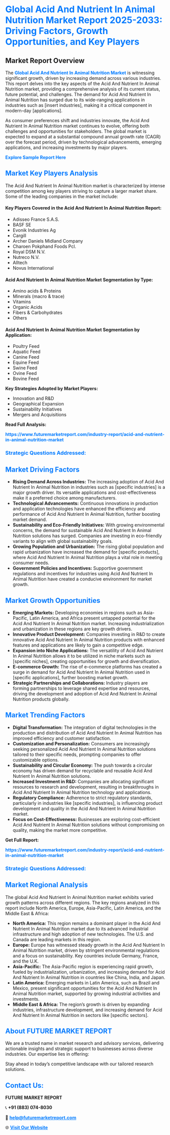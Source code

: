 <h1 style="color: #007BFF;">Global Acid And Nutrient In Animal Nutrition Market Report 2025-2033: Driving Factors, Growth Opportunities, and Key Players</h1>

<section id="overview">
<h2>Market Report Overview</h2>
<p>The <a href="https://www.futuremarketreport.com/industry-report/acid-and-nutrient-in-animal-nutrition-market" style="color: #007BFF; text-decoration: none;"><strong>Global Acid And Nutrient In Animal Nutrition Market</strong></a> is witnessing significant growth, driven by increasing demand across various industries. This report delves into the key aspects of the Acid And Nutrient In Animal Nutrition market, providing a comprehensive analysis of its current status, future potential, and challenges. The demand for Acid And Nutrient In Animal Nutrition has surged due to its wide-ranging applications in industries such as [insert industries], making it a critical component in modern-day [applications].</p>
<p>As consumer preferences shift and industries innovate, the Acid And Nutrient In Animal Nutrition market continues to evolve, offering both challenges and opportunities for stakeholders. The global market is expected to expand at a substantial compound annual growth rate (CAGR) over the forecast period, driven by technological advancements, emerging applications, and increasing investments by major players.</p>
</section>

<section id="overview">
<p><a href="https://www.futuremarketreport.com/request-sample/reportId=63079" style="color: #007BFF; text-decoration: none;"><strong>Explore Sample Report Here</strong></a></p>
</section>

<section id="key-players">
<h2 style="color: #007BFF;">Market Key Players Analysis</h2>
<p>The Acid And Nutrient In Animal Nutrition market is characterized by intense competition among key players striving to capture a larger market share. Some of the leading companies in the market include:</p>
<h4>Key Players Covered in the Acid And Nutrient In Animal Nutrition Report:</h4>
<ul><li>Adisseo France S.A.S.</li><li>BASF SE</li><li>Evonik Industries Ag</li><li>Cargill</li><li>Archer Daniels Midland Company</li><li>Charoen Pokphand Foods Pcl.</li><li>Royal DSM N.V.</li><li>Nutreco N.V.</li><li>Alltech</li><li>Novus International</li></ul>
<h4>Acid And Nutrient In Animal Nutrition Market Segmentation by Type:</h4>
<ul><li>Amino acids &amp; Proteins</li><li>Minerals (macro &amp; trace)</li><li>Vitamins</li><li>Organic Acids</li><li>Fibers &amp; Carbohydrates</li><li>Others</li></ul>

<h4>Acid And Nutrient In Animal Nutrition Market Segmentation by Application:</h4>
<ul><li>Poultry Feed</li><li>Aquatic Feed</li><li>Canine Feed</li><li>Equine Feed</li><li>Swine Feed</li><li>Ovine Feed</li><li>Bovine Feed</li></ul>
<p><strong>Key Strategies Adopted by Market Players:</strong></p>
<ul>
<li>Innovation and R&D</li>
<li>Geographical Expansion</li>
<li>Sustainability Initiatives</li>
<li>Mergers and Acquisitions</li>
</ul>
</section>

<section>
<p><strong>Read Full Analysis: </strong></p><a href="https://www.futuremarketreport.com/industry-report/acid-and-nutrient-in-animal-nutrition-market" style="color: #007BFF; text-decoration: none;"><strong>https://www.futuremarketreport.com/industry-report/acid-and-nutrient-in-animal-nutrition-market</strong></a>
<h3 style="color: #007BFF;">Strategic Questions Addressed:</h3>
</section>

<section id="driving-factors">
<h2 style="color: #007BFF;">Market Driving Factors</h2>
<ul>
<li><strong>Rising Demand Across Industries:</strong> The increasing adoption of Acid And Nutrient In Animal Nutrition in industries such as [specific industries] is a major growth driver. Its versatile applications and cost-effectiveness make it a preferred choice among manufacturers.</li>
<li><strong>Technological Advancements:</strong> Continuous innovations in production and application technologies have enhanced the efficiency and performance of Acid And Nutrient In Animal Nutrition, further boosting market demand.</li>
<li><strong>Sustainability and Eco-Friendly Initiatives:</strong> With growing environmental concerns, the demand for sustainable Acid And Nutrient In Animal Nutrition solutions has surged. Companies are investing in eco-friendly variants to align with global sustainability goals.</li>
<li><strong>Growing Population and Urbanization:</strong> The rising global population and rapid urbanization have increased the demand for [specific products], where Acid And Nutrient In Animal Nutrition plays a vital role in meeting consumer needs.</li>
<li><strong>Government Policies and Incentives:</strong> Supportive government regulations and incentives for industries using Acid And Nutrient In Animal Nutrition have created a conducive environment for market growth.</li>
</ul>
</section>

<section id="growth-opportunities">
<h2 style="color: #007BFF;">Market Growth Opportunities</h2>
<ul>
<li><strong>Emerging Markets:</strong> Developing economies in regions such as Asia-Pacific, Latin America, and Africa present untapped potential for the Acid And Nutrient In Animal Nutrition market. Increasing industrialization and urbanization in these regions are key growth drivers.</li>
<li><strong>Innovative Product Development:</strong> Companies investing in R&D to create innovative Acid And Nutrient In Animal Nutrition products with enhanced features and applications are likely to gain a competitive edge.</li>
<li><strong>Expansion into Niche Applications:</strong> The versatility of Acid And Nutrient In Animal Nutrition allows it to be utilized in niche markets such as [specific niches], creating opportunities for growth and diversification.</li>
<li><strong>E-commerce Growth:</strong> The rise of e-commerce platforms has created a surge in demand for Acid And Nutrient In Animal Nutrition used in [specific applications], further boosting market growth.</li>
<li><strong>Strategic Partnerships and Collaborations:</strong> Industry players are forming partnerships to leverage shared expertise and resources, driving the development and adoption of Acid And Nutrient In Animal Nutrition products globally.</li>
</ul>
</section>

<section id="trending-factors">
<h2 style="color: #007BFF;">Market Trending Factors</h2>
<ul>
<li><strong>Digital Transformation:</strong> The integration of digital technologies in the production and distribution of Acid And Nutrient In Animal Nutrition has improved efficiency and customer satisfaction.</li>
<li><strong>Customization and Personalization:</strong> Consumers are increasingly seeking personalized Acid And Nutrient In Animal Nutrition solutions tailored to their specific needs, prompting companies to offer customizable options.</li>
<li><strong>Sustainability and Circular Economy:</strong> The push towards a circular economy has driven demand for recyclable and reusable Acid And Nutrient In Animal Nutrition solutions.</li>
<li><strong>Increased Investment in R&D:</strong> Companies are allocating significant resources to research and development, resulting in breakthroughs in Acid And Nutrient In Animal Nutrition technology and applications.</li>
<li><strong>Regulatory Compliance:</strong> Adherence to strict regulatory standards, particularly in industries like [specific industries], is influencing product development and quality in the Acid And Nutrient In Animal Nutrition market.</li>
<li><strong>Focus on Cost-Effectiveness:</strong> Businesses are exploring cost-efficient Acid And Nutrient In Animal Nutrition solutions without compromising on quality, making the market more competitive.</li>
</ul>
</section>

<section>
<p><strong>Get Full Report: </strong></p><a href="https://www.futuremarketreport.com/industry-report/acid-and-nutrient-in-animal-nutrition-market" style="color: #007BFF; text-decoration: none;"><strong>https://www.futuremarketreport.com/industry-report/acid-and-nutrient-in-animal-nutrition-market</strong></a>
<h3 style="color: #007BFF;">Strategic Questions Addressed:</h3>
</section>


<section id="regional-analysis">
<h2 style="color: #007BFF;">Market Regional Analysis</h2>
<p>The global Acid And Nutrient In Animal Nutrition market exhibits varied growth patterns across different regions. The key regions analyzed in this report include North America, Europe, Asia-Pacific, Latin America, and the Middle East & Africa:</p>
<ul>
<li><strong>North America:</strong> This region remains a dominant player in the Acid And Nutrient In Animal Nutrition market due to its advanced industrial infrastructure and high adoption of new technologies. The U.S. and Canada are leading markets in this region.</li>
<li><strong>Europe:</strong> Europe has witnessed steady growth in the Acid And Nutrient In Animal Nutrition market, driven by stringent environmental regulations and a focus on sustainability. Key countries include Germany, France, and the U.K.</li>
<li><strong>Asia-Pacific:</strong> The Asia-Pacific region is experiencing rapid growth, fueled by industrialization, urbanization, and increasing demand for Acid And Nutrient In Animal Nutrition in countries like China, India, and Japan.</li>
<li><strong>Latin America:</strong> Emerging markets in Latin America, such as Brazil and Mexico, present significant opportunities for the Acid And Nutrient In Animal Nutrition market, supported by growing industrial activities and investments.</li>
<li><strong>Middle East & Africa:</strong> The region’s growth is driven by expanding industries, infrastructure development, and increasing demand for Acid And Nutrient In Animal Nutrition in sectors like [specific sectors].</li>
</ul>
</section>

<footer>
<h2 style="color: #007BFF;">About FUTURE MARKET REPORT</h2>
<p>We are a trusted name in market research and advisory services, delivering actionable insights and strategic support to businesses across diverse industries. Our expertise lies in offering:</p>

<p>Stay ahead in today’s competitive landscape with our tailored research solutions.</p>

<h2 style="color: #007BFF;">Contact Us:</h2>
<p><strong>FUTURE MARKET REPORT</strong></p>
<p>📞 <strong>+91 (883) 074-8030</strong></p>
<p>📧 <strong><a href="mailto:help@futuremarketreport.com" style="color: #007BFF;">help@futuremarketreport.com</a></strong></p>
<p>🌐 <strong><a href="https://www.futuremarketreport.com/" style="color: #007BFF;">Visit Our Website</a></strong></p>
</footer>